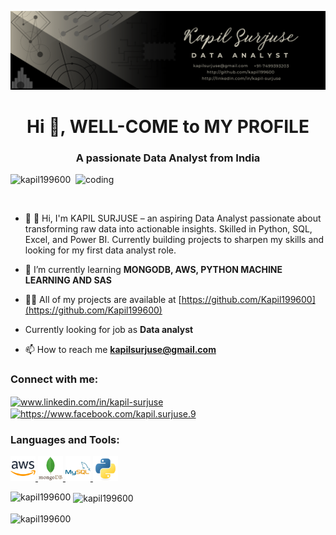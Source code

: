 ![logo](https://github.com/Kapil199600/Kapil199600/blob/main/Black%20Elegant%20Modern%20Personal%20LinkedIn%20Banner.png)
<h1 align="center">Hi 👋, WELL-COME to MY PROFILE </h1>
<h3 align="center">A passionate Data Analyst from India</h3>
<img align="right" alt="coding" width="400" src="https://gifdb.com/images/thumbnail/cartoon-man-presenting-metrics-analysis-etujhj7k525owqmj.gif">
<p align="left"> <img src="https://komarev.com/ghpvc/?username=kapil199600&label=Profile%20views&color=0e75b6&style=flat" alt="kapil199600" /> </p>

<p align="left"> <a href="https://twitter.com/" target="blank"><img src="https://img.shields.io/twitter/follow/?logo=twitter&style=for-the-badge" alt="" /></a> </p>

- 🔭 👋 Hi, I'm KAPIL SURJUSE – an aspiring Data Analyst passionate about transforming raw data into actionable insights. Skilled in Python, SQL, Excel, and Power BI. Currently building projects to sharpen my skills and looking for my first data analyst role.


- 🌱 I’m currently learning **MONGODB, AWS, PYTHON MACHINE LEARNING AND SAS**

- 👨‍💻 All of my projects are available at [https://github.com/Kapil199600](https://github.com/Kapil199600)

- Currently looking for job as **Data analyst**

- 📫 How to reach me **kapilsurjuse@gmail.com**

<h3 align="left">Connect with me:</h3>
<p align="left">
<a href="https://linkedin.com/in/www.linkedin.com/in/kapil-surjuse" target="blank"><img align="center" src="https://raw.githubusercontent.com/rahuldkjain/github-profile-readme-generator/master/src/images/icons/Social/linked-in-alt.svg" alt="www.linkedin.com/in/kapil-surjuse" height="30" width="40" /></a>
<a href="https://fb.com/https://www.facebook.com/kapil.surjuse.9" target="blank"><img align="center" src="https://raw.githubusercontent.com/rahuldkjain/github-profile-readme-generator/master/src/images/icons/Social/facebook.svg" alt="https://www.facebook.com/kapil.surjuse.9" height="30" width="40" /></a>
</p>

<h3 align="left">Languages and Tools:</h3>
<p align="left"> <a href="https://aws.amazon.com" target="_blank" rel="noreferrer"> <img src="https://raw.githubusercontent.com/devicons/devicon/master/icons/amazonwebservices/amazonwebservices-original-wordmark.svg" alt="aws" width="40" height="40"/> </a> <a href="https://www.mongodb.com/" target="_blank" rel="noreferrer"> <img src="https://raw.githubusercontent.com/devicons/devicon/master/icons/mongodb/mongodb-original-wordmark.svg" alt="mongodb" width="40" height="40"/> </a> <a href="https://www.mysql.com/" target="_blank" rel="noreferrer"> <img src="https://raw.githubusercontent.com/devicons/devicon/master/icons/mysql/mysql-original-wordmark.svg" alt="mysql" width="40" height="40"/> </a> <a href="https://www.python.org" target="_blank" rel="noreferrer"> <img src="https://raw.githubusercontent.com/devicons/devicon/master/icons/python/python-original.svg" alt="python" width="40" height="40"/> </a> </p>

<p><img align="left" src="https://github-readme-stats.vercel.app/api/top-langs?username=kapil199600&show_icons=true&locale=en&layout=compact" alt="kapil199600" /></p>

<p>&nbsp;<img align="center" src="https://github-readme-stats.vercel.app/api?username=kapil199600&show_icons=true&locale=en" alt="kapil199600" /></p>

<p><img align="center" src="https://github-readme-streak-stats.herokuapp.com/?user=kapil199600&" alt="kapil199600" /></p>


